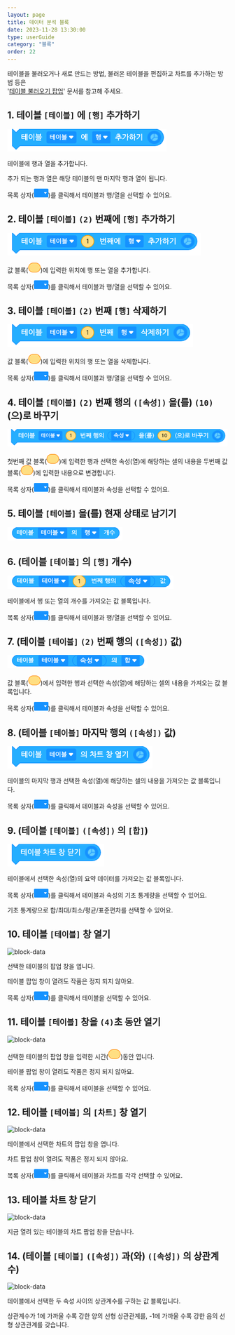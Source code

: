 ```yaml
---
layout: page
title: 데이터 분석 블록
date: 2023-11-28 13:30:00
type: userGuide
category: "블록"
order: 22
---
```


테이블을 불러오거나 새로 만드는 방법, 불러온 테이블을 편집하고 차트를 추가하는 방법 등은  
'[테이블 불러오기 팝업](https://docs.playentry.org/user/popup_table.html)' 문서를 참고해 주세요. 


## 1. 테이블 `[테이블]` 에 `[행]` 추가하기

![block-data](images/block-data-01.png)

테이블에 행과 열을 추가합니다.

추가 되는 행과 열은 해당 테이블의 맨 마지막 행과 열이 됩니다.

목록 상자(<img src="images/icon/dropdown-data.png" style="zoom:50%;" />)를 클릭해서 테이블과 행/열을 선택할 수 있어요.



## 2. 테이블 `[테이블]` `(2)` 번째에 `[행]` 추가하기

![block-data](images/block-data-02.png)

값 블록(<img src="images/icon/value.png" alt="value" style="zoom:50%;" />)에 입력한 위치에 행 또는 열을 추가합니다.

목록 상자(<img src="images/icon/dropdown-data.png" style="zoom:50%;" />)를 클릭해서 테이블과 행/열을 선택할 수 있어요.



## 3. 테이블 `[테이블]` `(2)` 번째 `[행]` 삭제하기

![block-data](images/block-data-03.png)

값 블록(<img src="images/icon/value.png" alt="value" style="zoom:50%;" />)에 입력한 위치의 행 또는 열을 삭제합니다.

목록 상자(<img src="images/icon/dropdown-data.png" style="zoom:50%;" />)를 클릭해서 테이블과 행/열을 선택할 수 있어요.



## 4. 테이블 `[테이블]` `(2)` 번째 행의 `([속성])` 을(를) `(10)` (으)로 바꾸기

![block-data](images/block-data-04.png)

첫번째 값 블록(<img src="images/icon/value.png" alt="value" style="zoom:50%;" />)에 입력한 행과 선택한 속성(열)에 해당하는 셀의 내용을 두번째 값 블록(<img src="images/icon/value.png" alt="value" style="zoom:50%;" />)에 입력한 내용으로 변경합니다.

목록 상자(<img src="images/icon/dropdown-data.png" style="zoom:50%;" />)를 클릭해서 테이블과 속성을 선택할 수 있어요.



## 5. 테이블 `[테이블]` 을(를) 현재 상태로 남기기

![block-data](images/block-data-05.png)



## 6. (테이블 `[테이블]` 의 `[행]` 개수)

![block-data](images/block-data-06.png)

테이블에서 행 또는 열의 개수를 가져오는 값 블록입니다.

목록 상자(<img src="images/icon/dropdown-data.png" style="zoom:50%;" />)를 클릭해서 테이블과 행/열을 선택할 수 있어요.



## 7. (테이블 `[테이블]` `(2)` 번째 행의 `([속성])` 값)

![block-data](images/block-data-07.png)

값 블록(<img src="images/icon/value.png" alt="value" style="zoom:50%;" />)에서 입력한 행과 선택한 속성(열)에 해당하는 셀의 내용을 가져오는 값 블록입니다.

목록 상자(<img src="images/icon/dropdown-data.png" style="zoom:50%;" />)를 클릭해서 테이블과 속성을 선택할 수 있어요.



## 8. (테이블 `[테이블]` 마지막 행의 `([속성])` 값)

![block-data](images/block-data-08.png)

테이블의 마지막 행과 선택한 속성(열)에 해당하는 셀의 내용을 가져오는 값 블록입니다.

목록 상자(<img src="images/icon/dropdown-data.png" style="zoom:50%;" />)를 클릭해서 테이블과 속성을 선택할 수 있어요.



## 9. (테이블 `[테이블]` `([속성])` 의 `[합]`)

![block-data](images/block-data-09.png)

테이블에서 선택한 속성(열)의 요약 데이터를 가져오는 값 블록입니다.

목록 상자(<img src="images/icon/dropdown-data.png" style="zoom:50%;" />)를 클릭해서 테이블과 속성의 기초 통계량을 선택할 수 있어요.

기초 통계량으로 합/최대/최소/평균/표준편차를 선택할 수 있어요.



## 10. 테이블 `[테이블]` 창 열기

![block-data](images/block-data-10.png)

선택한 테이블의 팝업 창을 엽니다.

테이블 팝업 창이 열려도 작품은 정지 되지 않아요.

목록 상자(<img src="images/icon/dropdown-data.png" style="zoom:50%;" />)를 클릭해서 테이블을 선택할 수 있어요.



## 11. 테이블 `[테이블]` 창을 `(4)`초 동안 열기

![block-data](images/block-data-11.png)

선택한 테이블의 팝업 창을 입력한 시간(<img src="images/icon/value.png" alt="value" style="zoom:50%;" />)동안 엽니다.

테이블 팝업 창이 열려도 작품은 정지 되지 않아요.

목록 상자(<img src="images/icon/dropdown-data.png" style="zoom:50%;" />)를 클릭해서 테이블을 선택할 수 있어요.



## 12. 테이블 `[테이블]` 의 `[차트]` 창 열기

![block-data](images/block-data-12.png)

테이블에서 선택한 차트의 팝업 창을 엽니다.

차트 팝업 창이 열려도 작품은 정지 되지 않아요.

목록 상자(<img src="images/icon/dropdown-data.png" style="zoom:50%;" />)를 클릭해서 테이블과 차트를 각각 선택할 수 있어요.



## 13. 테이블 차트 창 닫기

![block-data](images/block-data-13.png)

지금 열려 있는 테이블의 차트 팝업 창을 닫습니다.



## 14. (테이블 `[테이블]` `([속성])` 과(와) `([속성])` 의 상관계수)

![block-data](images/block-data-14.png)

테이블에서 선택한 두 속성 사이의 상관계수를 구하는 값 블록입니다. 

상관계수가 1에 가까울 수록 강한 양의 선형 상관관계를, -1에 가까울 수록 강한 음의 선형 상관관계를 갖습니다.
